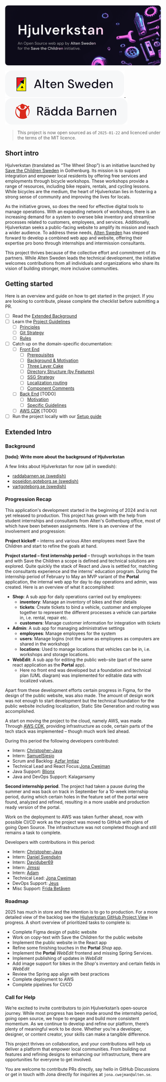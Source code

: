 ![Hjulverkstan header"](https://raw.githubusercontent.com/Hjulverkstan/.github/images/hjulverkstan-banner.png)

<p>
  <a href="https://www.alten.se" alt="Alten Sweden">
     <img src="https://raw.githubusercontent.com/Hjulverkstan/.github/images/badge-alten.svg" />
  </a>
 &nbsp;
  <a href="https://raddabarnen.se" alt="Rädda Barnen">
     <img src="https://raw.githubusercontent.com/Hjulverkstan/.github/images/badge-stc.svg" />
  </a>
</p>

> This project is now open sourced as of `2025-01-22` and licenced under the terms of the MIT licence.

## Short intro

Hjulverkstan (translated as “The Wheel Shop”) is an initiative launched by [Save the Children Sweden](rb.se) in Gothenburg. Its mission is to support integration and empower local residents by offering free services and employments through bicycle workshops. These workshops provide a range of resources, including bike repairs, rentals, and cycling lessons. While bicycles are the medium, the heart of Hjulverkstan lies in fostering a strong sense of community and improving the lives for locals.

As the initiative grows, so does the need for effective digital tools to manage operations. With an expanding network of workshops, there is an increasing demand for a system to oversee bike inventory and streamline processes related to customers, employees, and services. Additionally, Hjulverkstan seeks a public-facing website to amplify its mission and reach a wider audience. To address these needs, [Alten Sweden](www.alten.se) has stepped forward to develop a combined web app and website, offering their expertise pro bono through internships and intermission consultants.

This project thrives because of the collective effort and commitment of its partners. While Alten Sweden leads the technical development, the initiative welcomes contributions from all individuals and organizations who share its vision of building stronger, more inclusive communities.

## Getting started

Here is an overview and guide on how to get started in the project. If you are looking to contribute, please complete the checklist before submitting a PR.

* [ ] Read the [Extended Background](#extended-intro)
* [ ] Learn the [Project Guidelines](/GUIDELINES.md)
  * [ ] [Principles](/GUIDELINES.md#principles-)
  * [ ] [Git Strategy](/GUIDELINES.md#git-strategy-)
  * [ ] [Rules](/GUIDELINES.md#rules-)
* [ ] Catch up on the domain-specific documentation:
  * [ ] [Front End](/web/README.md)
    * [ ] [Prerequisites](#prerequisites)
    * [ ] [Background & Motivation](#background--motivation)
    * [ ] [Three Layer Cake](#three-layer-cake)
    * [ ] [Directory Structure (by Features)](#directory-structure-by-features)
    * [ ] [SSG Strategy](#ssg-strategy)
    * [ ] [Localization routing](#localization-routing)
    * [ ] [Component Comments](#component-comments)
  * [ ] [Back End](/main/README.md) [TODO]
      * [ ] [Motivation]()
      * [ ] [Specific Guidelines]()
  * [ ] [AWS CDK]() [TODO]
* [ ] Run the project locally with our [Setup guide](/SETUP.md)

## Extended Intro

### Background

**[todo]: Write more about the background of Hjulverkstan**

A few links about Hjulverkstan for now (all in swedish):

- [raddabarnen.se (swedish)](https://www.raddabarnen.se/vad-vi-gor/barn-i-sverige/bekampar-utanforskap/plv/hjulverkstan-plv/)
- [poseidon.goteborg.se (swedish)](https://poseidon.goteborg.se/nyheter/nu-oppnar-hjulverkstan-i-backa/)
- [vartgoteborg.se (swedish)](https://vartgoteborg.se/p/hjulverkstan-oppnar-i-backa/)

### Progression Recap

This application's development started in the beginning of 2024 and is not yet released to production. This project has grown with the help from student internships and consultants from Alten's Gothenburg office, most of which have been between assignments. Here is an overview of the involvement and progression:

**Project kickoff** – interns and various Alten employees meet Save the Children and start to refine the goals at hand.

**Project started – first internship period** – through workshops in the team and with Save the Children a scope is defined and technical solutions are explored. Quite quickly the stack of React and Java is settled for, matching the consultants experience and the interns' education program. During the internship period of February to May an MVP variant of the **Portal** application, the internal web app for day to day operations and admin, was created. Here is an overview of what it accomplished:

- **Shop**: A sub app for daily operations carried out by employees:
  - **inventory**: Manage an inventory of bikes and their details
  - **tickets**: Create tickets to bind a vehicle, customer and employee together to represent the different processes a vehicle can partake in, i.e. rental, repair etc.
  - **customers**: Manage customer information for integration with *tickets*
- **Admin**: A sub app for managing administrative settings 
  - **employees**: Manage employees for the system 
  - **users**: Manage logins (not the same as employees as computers are shared in the workshop)
  - **locations**: Used to manage locations that vehicles can be in, i.e. workshops and storage locations.
- **WebEdit**: A sub app for editing the public web-site (part of the same react application as the **Portal** app).
  - Here no front end was developed but a foundation and technical plan (UML diagram) was implemented for editable data with localized values.

Apart from these development efforts certain progress in Figma, for the design of the public website, was also made. The amount of design work was not enough to start development but the technical foundation for the public website including localization, Static Site Generation and routing was accomplished.

A start on moving the project to the cloud, namely AWS, was made. Through [AWS CDK](docs.aws.amazon.com/cdk/v2), providing infrastructure as code, certain parts of the tech stack was implemented – though much work lied ahead.

During this period the following developers contributed:

- Intern: [Christopher-Java](https://github.com/orgs/Hjulverkstan/people/Christopher-Java)
- Intern: [SamuelSiesjo](https://github.com/orgs/Hjulverkstan/people/SamuelSiesjo)
- Scrum and Backlog: [Azfar Imtiaz](https://github.com/orgs/Hjulverkstan/people/azfar-imtiaz)
- Technical Lead and React Focus:[Jona Cwejman](https://github.com/orgs/Hjulverkstan/people/Cwejman)
- Java Support: [Blionx](https://github.com/orgs/Hjulverkstan/people/Blionx)
- Java and DevOps Support: Kalagarsamy

**Second internship period**. The project had taken a pause during the summer and was back on track in September for a 10-week internship period, during which certain holes in the feature set of the portal were found, analyzed and refined, resulting in a more usable and production ready version of the portal.

Work on the deployment to AWS was taken further ahead, now with possible CI/CD work as the project was moved to GitHub with plans of going Open Source. The infrastructure was not completed though and still remains a task to complete.

Developers with contributions in this period:

- Intern: [Christopher-Java](https://github.com/orgs/Hjulverkstan/people/Christopher-Java)
- Intern: [Daniel Svendsén](https://github.com/orgs/Hjulverkstan/people/daniel-svendsen)
- Intern: [Daviduber69](https://github.com/orgs/Hjulverkstan/people/Daviduber69)
- Intern: [Jimssi](https://github.com/orgs/Hjulverkstan/people/jimmsi)
- Intern: [Adam](https://github.com/orgs/Hjulverkstan/people/Madasa-cell)
- Technical Lead: [Jona Cwejman](https://github.com/orgs/Hjulverkstan/people/Cwejman)
- DevOps Support: [Jeus](https://github.com/orgs/Hjulverkstan/people/jeus)
- Misc Support: [Frida Betåven](https://github.com/orgs/Hjulverkstan/people/stortoppen)

### Roadmap

2025 has much in store and the intention is to go to production. For a more detailed view of the backlog see the [Hjulverkstan GitHub Project View](https://github.com/orgs/Hjulverkstan/projects/1) in progress. A short overview of prioritized tasks to complete is:

* Complete Figma design of public website
* Work on copy-text with Save the Children for the public website
* Implement the public website in the React app
* Refine some finishing touches in the **Portal** *Shop* app.
* Implement the **Portal** *WebEdit* frontend and missing Spring Services.
* Implement publishing of updates in *WebEdit*
* Add image support for bikes in the *Shop*'s inventory and certain fields in *WebEdit*
* Review the Spring app align with best practices
* Complete deployment to AWS
* Complete pipelines for CI/CD

### Call for Help

We’re excited to invite contributors to join Hjulverkstan’s open-source journey. While most progress has been made around the internship period, going open source, we hope to engage and build more consistent momentum. As we continue to develop and refine our platform, there’s plenty of meaningful work to be done. Whether you’re a developer, designer, or content creator, your skills can make a tangible difference.

This project thrives on collaboration, and your contributions will help us deliver a platform that empower local communities. From building out features and refining designs to enhancing our infrastructure, there are opportunities for everyone to get involved.

You are welcome to contribute PRs directly, say hello in GitHub Discussions or get in touch with Jona directly for inquiries at `jona.cwejman@alten.se`.

